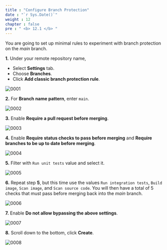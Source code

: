 ```yaml
---
title : "Configure Branch Protection"
date : "`r Sys.Date()`"
weight : 12
chapter : false
pre : " <b> 12.1 </b> "
---
```


You are going to set up minimal rules to experiment with branch protection on the *main* branch.

**1.** Under your remote repository name,

- Select **Settings** tab.
- Choose **Branches**.
- Click **Add classic branch protection rule**.

![0001](/images/12/1/0001.svg?featherlight=false&width=100pc)

**2.** For **Branch name pattern**, enter `main`.

![0002](/images/12/1/0002.svg?featherlight=false&width=100pc)

**3.** Enable **Require a pull request before merging**.

![0003](/images/12/1/0003.svg?featherlight=false&width=100pc)

**4.** Enable **Require status checks to pass before merging** and **Require branches to be up to date before merging**.

![0004](/images/12/1/0004.svg?featherlight=false&width=100pc)

**5.** Filter with `Run unit tests` value and select it.

![0005](/images/12/1/0005.svg?featherlight=false&width=100pc)

**6.** Repeat step **5**, but this time use the values `Run integration tests`, `Build image`, `Scan image`, and `Scan source code`. You will then have a total of 5 checks that must pass before merging back into the *main* branch.

![0006](/images/12/1/0006.svg?featherlight=false&width=100pc)

**7.** Enable **Do not allow bypassing the above settings**.

![0007](/images/12/1/0007.svg?featherlight=false&width=100pc)

**8.** Scroll down to the bottom, click **Create**.

![0008](/images/12/1/0008.svg?featherlight=false&width=100pc)